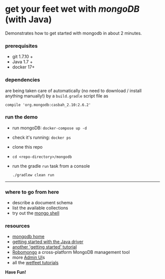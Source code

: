 # get your feet wet with *mongoDB* (with Java)    

Demonstrates how to get started with mongodb in about 2 minutes.



### prerequisites

* git 1.7.10 +
* Java 1.7 +
* docker 17+

### dependencies

are being taken care of automatically (no need to download / install anything manually!) by a `build.gradle` script file as

`compile 'org.mongodb:casbah_2.10:2.6.2'`


### run the demo

* run mongoDB: `docker-compose up -d`
* check it's running: `docker ps`
* clone this repo
* `cd <repo-directory>/mongodb`
* run the gradle `run` task from a console

    `./gradlew clean run`

___

### where to go from here

* describe a document schema
* list the available collections
* try out the [mongo shell](http://docs.mongodb.org/v2.2/mongo/)

### resources

* [mongodb home](http://www.mongodb.org/)
* [getting started with the Java driver](http://docs.mongodb.org/ecosystem/tutorial/getting-started-with-java-driver/)
* [another 'getting started' tutorial](http://www.drdobbs.com/database/getting-started-with-mongodb/240151028)
* [Robomongo](http://robomongo.org/) a cross-platform MongoDB management tool
* more [Admin UI](http://docs.mongodb.org/ecosystem/tools/administration-interfaces/)s
* all the [wetfeet tutorials](http://wetfeet.mike-wendler.de/tutorials.html)


**Have Fun!**
